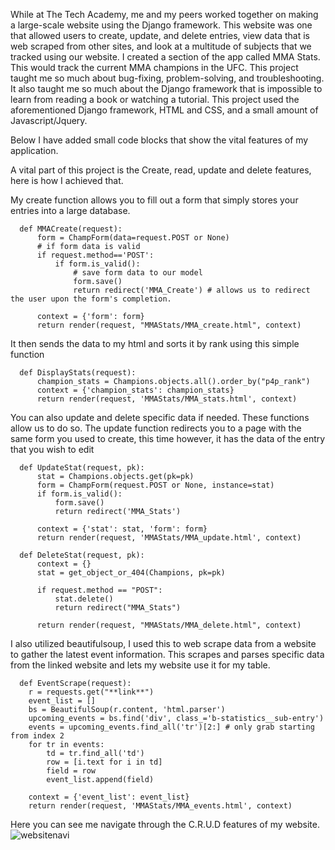 While at The Tech Academy, me and my peers worked together on making a large-scale website using the Django framework. 
This website was one that allowed users to create, update, and delete entries, view data that is web scraped from other sites, 
and look at a multitude of subjects that we tracked using our website. I created a section of the app called MMA Stats. 
This would track the current MMA champions in the UFC. This project taught me so much about bug-fixing, problem-solving, 
and troubleshooting. It also taught me so much about the Django framework that is impossible to learn from reading a book or watching a 
tutorial. This project used the aforementioned Django framework, HTML and CSS, and a small amount of Javascript/Jquery. 

Below I have added small code blocks that show the vital features of my application.


A vital part of this project is the Create, read, update and delete features, here is how I achieved that.

My create function allows you to fill out a form that simply stores your entries into a large database.

```
  def MMACreate(request): 
      form = ChampForm(data=request.POST or None)
      # if form data is valid
      if request.method=='POST':
          if form.is_valid(): 
              # save form data to our model
              form.save()
              return redirect('MMA_Create') # allows us to redirect the user upon the form's completion.

      context = {'form': form}
      return render(request, "MMAStats/MMA_create.html", context)
```
It then sends the data to my html and sorts it by rank using this simple function
```
  def DisplayStats(request):
      champion_stats = Champions.objects.all().order_by("p4p_rank")
      context = {'champion_stats': champion_stats}
      return render(request, 'MMAStats/MMA_stats.html', context)
```
You can also update and delete specific data if needed. These functions allow us to do so. The update function 
redirects you to a page with the same form you used to create, this time however, it has the data of the entry 
that you wish to edit
```
  def UpdateStat(request, pk):
      stat = Champions.objects.get(pk=pk)
      form = ChampForm(request.POST or None, instance=stat)
      if form.is_valid():
          form.save()
          return redirect('MMA_Stats')

      context = {'stat': stat, 'form': form}
      return render(request, 'MMAStats/MMA_update.html', context)
```
```
  def DeleteStat(request, pk):
      context = {}
      stat = get_object_or_404(Champions, pk=pk)

      if request.method == "POST":
          stat.delete()
          return redirect("MMA_Stats")

      return render(request, "MMAStats/MMA_delete.html", context)
```
I also utilized beautifulsoup, I used this to web scrape data from a website to gather the latest event 
information. This scrapes and parses specific data from the linked website and lets my website use it for my table.
```
  def EventScrape(request):
    r = requests.get("**link**")
    event_list = []
    bs = BeautifulSoup(r.content, 'html.parser')
    upcoming_events = bs.find('div', class_='b-statistics__sub-entry')
    events = upcoming_events.find_all('tr')[2:] # only grab starting from index 2
    for tr in events:
        td = tr.find_all('td')
        row = [i.text for i in td]
        field = row
        event_list.append(field)

    context = {'event_list': event_list}
    return render(request, 'MMAStats/MMA_events.html', context)
```   
Here you can see me navigate through the C.R.U.D features of my website.
![websitenavi](https://user-images.githubusercontent.com/95021801/154752282-79ee309d-a2c0-4da6-8bf4-5ab207f574c0.gif)

